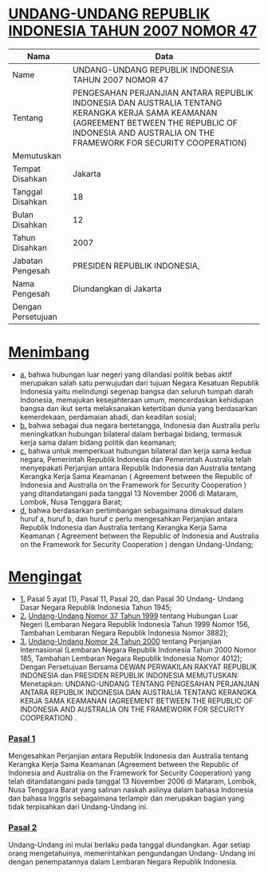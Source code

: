 # [UNDANG-UNDANG REPUBLIK INDONESIA TAHUN 2007 NOMOR 47](http://example.org/legal/peraturan/uu/2007/47)

| Nama | Data |
| ------ | ----- |
|Name|UNDANG-UNDANG REPUBLIK INDONESIA TAHUN 2007 NOMOR 47|
|Tentang| PENGESAHAN PERJANJIAN ANTARA REPUBLIK INDONESIA DAN AUSTRALIA TENTANG KERANGKA KERJA SAMA KEAMANAN (AGREEMENT BETWEEN THE REPUBLIC OF INDONESIA AND AUSTRALIA ON THE FRAMEWORK FOR SECURITY COOPERATION)|
|Memutuskan||
|Tempat Disahkan|Jakarta|
|Tanggal Disahkan|18|
|Bulan Disahkan|12|
|Tahun Disahkan|2007|
|Jabatan Pengesah|PRESIDEN REPUBLIK INDONESIA,|
|Nama Pengesah|Diundangkan di Jakarta|
|Dengan Persetujuan||
# [Menimbang](http://example.org/legal/peraturan/uu/2007/47/menimbang)

* [a.](http://example.org/legal/peraturan/uu/2007/47/menimbang/huruf/a) bahwa hubungan luar negeri yang dilandasi politik bebas aktif merupakan salah satu perwujudan dari tujuan Negara Kesatuan Republik Indonesia yaitu melindungi segenap bangsa dan seluruh tumpah darah Indonesia, memajukan kesejahteraan umum, mencerdaskan kehidupan bangsa dan ikut serta melaksanakan ketertiban dunia yang berdasarkan kemerdekaan, perdamaian abadi, dan keadilan sosial;
* [b.](http://example.org/legal/peraturan/uu/2007/47/menimbang/huruf/b) bahwa sebagai dua negara bertetangga, Indonesia dan Australia perlu meningkatkan hubungan bilateral dalam berbagai bidang, termasuk kerja sama dalam bidang politik dan keamanan;
* [c.](http://example.org/legal/peraturan/uu/2007/47/menimbang/huruf/c) bahwa untuk memperkuat hubungan bilateral dan kerja sama kedua negara, Pemerintah Republik Indonesia dan Pemerintah Australia telah menyepakati Perjanjian antara Republik Indonesia dan Australia tentang Kerangka Kerja Sama Keamanan ( Agreement between the Republic of Indonesia and Australia on the Framework for Security Cooperation ) yang ditandatangani pada tanggal 13 November 2006 di Mataram, Lombok, Nusa Tenggara Barat;
* [d.](http://example.org/legal/peraturan/uu/2007/47/menimbang/huruf/d) bahwa berdasarkan pertimbangan sebagaimana dimaksud dalam huruf a, huruf b, dan huruf c perlu mengesahkan Perjanjian antara Republik Indonesia dan Australia tentang Kerangka Kerja Sama Keamanan ( Agreement between the Republic of Indonesia and Australia on the Framework for Security Cooperation ) dengan Undang-Undang;
# [Mengingat](http://example.org/legal/peraturan/uu/2007/47/mengingat)

* [1.](http://example.org/legal/peraturan/uu/2007/47/mengingat/huruf/0001) Pasal 5 ayat (1), Pasal 11, Pasal 20, dan Pasal 30 Undang- Undang Dasar Negara Republik Indonesia Tahun 1945;
* [2.](http://example.org/legal/peraturan/uu/2007/47/mengingat/huruf/0002) [Undang-Undang Nomor 37 Tahun 1999](http://example.org/legal/peraturan/uu/1999/37) tentang Hubungan Luar Negeri (Lembaran Negara Republik Indonesia Tahun 1999 Nomor 156, Tambahan Lembaran Negara Republik Indonesia Nomor 3882);
* [3.](http://example.org/legal/peraturan/uu/2007/47/mengingat/huruf/0003) [Undang-Undang Nomor 24 Tahun 2000](http://example.org/legal/peraturan/uu/2000/24) tentang Perjanjian Internasional (Lembaran Negara Republik Indonesia Tahun 2000 Nomor 185, Tambahan Lembaran Negara Republik Indonesia Nomor 4012); Dengan Persetujuan Bersama DEWAN PERWAKILAN RAKYAT REPUBLIK INDONESIA dan PRESIDEN REPUBLIK INDONESIA MEMUTUSKAN: Menetapkan: UNDANG-UNDANG TENTANG PENGESAHAN PERJANJIAN ANTARA REPUBLIK INDONESIA DAN AUSTRALIA TENTANG KERANGKA KERJA SAMA KEAMANAN (AGREEMENT BETWEEN THE REPUBLIC OF INDONESIA AND AUSTRALIA ON THE FRAMEWORK FOR SECURITY COOPERATION) .

### [Pasal 1](http://example.org/legal/peraturan/uu/2007/47/pasal/0001)
Mengesahkan Perjanjian antara Republik Indonesia dan Australia tentang Kerangka Kerja Sama Keamanan (Agreement between the Republic of Indonesia and Australia on the Framework for Security Cooperation) yang telah ditandatangani pada tanggal 13 November 2006 di Mataram, Lombok, Nusa Tenggara Barat yang salinan naskah aslinya dalam bahasa Indonesia dan bahasa Inggris sebagaimana terlampir dan merupakan bagian yang tidak terpisahkan dari Undang-Undang ini.


### [Pasal 2](http://example.org/legal/peraturan/uu/2007/47/pasal/0002)
Undang-Undang ini mulai berlaku pada tanggal diundangkan. Agar setiap orang mengetahuinya, memerintahkan pengundangan Undang- Undang ini dengan penempatannya dalam Lembaran Negara Republik Indonesia.

